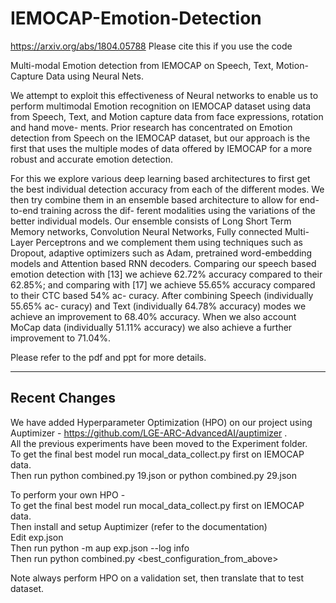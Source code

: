 # IEMOCAP-Emotion-Detection

https://arxiv.org/abs/1804.05788 
Please cite this if you use the code



Multi-modal Emotion detection from IEMOCAP on Speech, Text, Motion-Capture Data using Neural Nets.



We attempt to exploit this effectiveness of Neural networks to enable us to perform multimodal Emotion recognition on IEMOCAP dataset using data from Speech, Text, and Motion capture data from face expressions, rotation and hand move- ments. Prior research has concentrated on Emotion detection from Speech on the IEMOCAP dataset, but our approach is the first that uses the multiple modes of data offered by IEMOCAP for a more robust and accurate emotion detection.


For this we explore various deep learning based architectures to first get the best individual detection accuracy from each of the different modes. We then try combine them in an ensemble based architecture to allow for end-to-end training across the dif- ferent modalities using the variations of the better individual models. Our ensemble consists of Long Short Term Memory networks, Convolution Neural Networks, Fully connected Multi-Layer Perceptrons and we complement them using techniques such as Dropout, adaptive optimizers such as Adam, pretrained word-embedding models and Attention based RNN decoders. Comparing our speech based emotion detection with [13] we achieve 62.72% accuracy compared to their 62.85%; and comparing with [17] we achieve 55.65% accuracy compared to their CTC based 54% ac- curacy. After combining Speech (individually 55.65% ac- curacy) and Text (individually 64.78% accuracy) modes we achieve an improvement to 68.40% accuracy. When we also account MoCap data (individually 51.11% accuracy) we also achieve a further improvement to 71.04%.

Please refer to the pdf and ppt for more details.


-----

## Recent Changes

We have added Hyperparameter Optimization (HPO) on our project using Auptimizer - https://github.com/LGE-ARC-AdvancedAI/auptimizer . <br>
All the previous experiments have been moved to the Experiment folder. <br>
To get the final best model run mocal_data_collect.py first on IEMOCAP data. <br>
Then run python combined.py 19.json or python combined.py 29.json <br>

To perform your own HPO -  <br>
To get the final best model run mocal_data_collect.py first on IEMOCAP data. <br>
Then install and setup Auptimizer (refer to the documentation) <br>
Edit exp.json <br>
Then run python -m aup exp.json --log info <br>
Then run python combined.py <best_configuration_from_above> <br>

Note always perform HPO on a validation set, then translate that to test dataset. <br>
